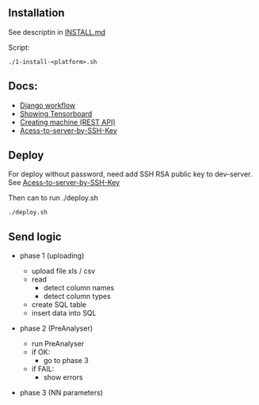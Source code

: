 ## Installation 
See descriptin in [INSTALL.md](INSTALL.md)

Script:

    ./1-install-<platform>.sh


## Docs:

- [Django workflow](docs/django-workflow.png)
- [Showing Tensorboard](docs/TensorBoard.png)
- [Creating machine (REST API)](docs/AI-creating-machine.png)  
- [Acess-to-server-by-SSH-Key](docs/Acess-to-server-by-SSH-Key.md)

    
## Deploy

For deploy without password, need add SSH RSA public key to dev-server.
See [Acess-to-server-by-SSH-Key](docs/Acess-to-server-by-SSH-Key.md)


Then can to run ./deploy.sh  

    ./deploy.sh


## Send logic
- phase 1 (uploading)
    - upload file xls / csv
    - read
      - detect column names 
      - detect column types
    - create SQL table
    - insert data into SQL


- phase 2 (PreAnalyser)
    - run PreAnalyser
    - if OK:
        - go to phase 3 
    - if FAIL: 
        - show errors

 
- phase 3 (NN parameters)
